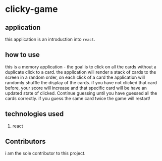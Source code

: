 # clicky-game
## application
this application is an introduction into `react`.

## how to use
this is a memory application - the goal is to click on all the cards without a duplicate click to a card. the application will render a stack of cards to the screen in a random order, on each click of a card the application will randomly shuffle the display of the cards. if you have not clicked that card before, your score will increase and that specific card will be have an updated state of clicked. Continue guessing until you have guessed all the cards correctly. if you guess the same card twice the game will restart!

## technologies used
1. react

## Contributors
i am the sole contributor to this project.
